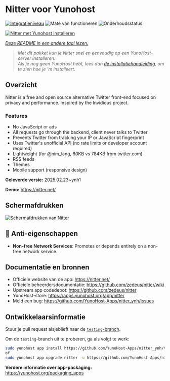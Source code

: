 <!--
NB: Deze README is automatisch gegenereerd door <https://github.com/YunoHost/apps/tree/master/tools/readme_generator>
Hij mag NIET handmatig aangepast worden.
-->

# Nitter voor Yunohost

[![Integratieniveau](https://apps.yunohost.org/badge/integration/nitter)](https://ci-apps.yunohost.org/ci/apps/nitter/)
![Mate van functioneren](https://apps.yunohost.org/badge/state/nitter)
![Onderhoudsstatus](https://apps.yunohost.org/badge/maintained/nitter)

[![Nitter met Yunohost installeren](https://install-app.yunohost.org/install-with-yunohost.svg)](https://install-app.yunohost.org/?app=nitter)

*[Deze README in een andere taal lezen.](./ALL_README.md)*

> *Met dit pakket kun je Nitter snel en eenvoudig op een YunoHost-server installeren.*  
> *Als je nog geen YunoHost hebt, lees dan [de installatiehandleiding](https://yunohost.org/install), om te zien hoe je 'm installeert.*

## Overzicht

Nitter is a free and open source alternative Twitter front-end focused on privacy and performance.
Inspired by the Invidious project.

### Features

- No JavaScript or ads
- All requests go through the backend, client never talks to Twitter
- Prevents Twitter from tracking your IP or JavaScript fingerprint
- Uses Twitter's unofficial API (no rate limits or developer account required)
- Lightweight (for @nim_lang, 60KB vs 784KB from twitter.com)
- RSS feeds
- Themes
- Mobile support (responsive design)


**Geleverde versie:** 2025.02.23~ynh1

**Demo:** <https://nitter.net/>

## Schermafdrukken

![Schermafdrukken van Nitter](./doc/screenshots/screenshot.png)

## :red_circle: Anti-eigenschappen

- **Non-free Network Services**: Promotes or depends entirely on a non-free network service.

## Documentatie en bronnen

- Officiele website van de app: <https://nitter.net/>
- Officiele beheerdersdocumentatie: <https://github.com/zedeus/nitter/wiki>
- Upstream app codedepot: <https://github.com/zedeus/nitter>
- YunoHost-store: <https://apps.yunohost.org/app/nitter>
- Meld een bug: <https://github.com/YunoHost-Apps/nitter_ynh/issues>

## Ontwikkelaarsinformatie

Stuur je pull request alsjeblieft naar de [`testing`-branch](https://github.com/YunoHost-Apps/nitter_ynh/tree/testing).

Om de `testing`-branch uit te proberen, ga als volgt te werk:

```bash
sudo yunohost app install https://github.com/YunoHost-Apps/nitter_ynh/tree/testing --debug
of
sudo yunohost app upgrade nitter -u https://github.com/YunoHost-Apps/nitter_ynh/tree/testing --debug
```

**Verdere informatie over app-packaging:** <https://yunohost.org/packaging_apps>
